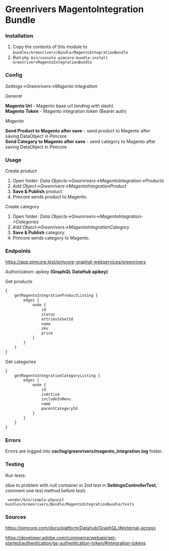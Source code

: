 # Greenrivers MagentoIntegration Bundle

### Installation

1. Copy the contents of this module to `bundles/Greenrivers/Bundle/MagentoIntegrationBundle`
2. Run `php bin/console pimcore:bundle:install GreenriversMagentoIntegrationBundle`

### Config

_Settings->Greenrivers->Magento Integration_

_General_

**Magento Url** - Magento base url (ending with slash)<br>
**Magento Token** - Magento integration token (Bearer auth)

_Magento_

**Send Product to Magento after save** - send product to Magento after saving DataObject in Pimcore<br>
**Send Category to Magento after save** - send category to Magento after saving DataObject in Pimcore

### Usage

Create product

1. Open folder: _Data Objects->Greenrivers->MagentoIntegration->Products_
2. _Add Object->Greenrivers->MagentoIntegrationProduct_
3. **Save & Publish** product.
4. Pimcore sends product to Magento.

Create category

1. Open folder: _Data Objects->Greenrivers->MagentoIntegration->Categories_
2. _Add Object->Greenrivers->MagentoIntegrationCategory_
3. **Save & Publish** category.
4. Pimcore sends category to Magento.

### Endpoints

https://app.pimcore.test/pimcore-graphql-webservices/greenrivers

Authorization: apikey **(GraphQL DataHub apikey)**

Get products

```graphql
{
    getMagentoIntegrationProductListing {
        edges {
            node {
                id
                status
                attributeSetId
                name
                sku
                price
            }
        }
    }
}
```

Get categories

```graphql
{
    getMagentoIntegrationCategoryListing {
        edges {
            node {
                id
                isActive
                includeInMenu
                name
                parentCategoryId
            }
        }
    }
}
```

### Errors

Errors are logged into **var/log/greenrivers/magento_integration.log** folder.

### Testing

Run tests:

(due to problem with null container in 2nd test in **SettingsControllerTest**, comment one test method before test)

```shell
 vendor/bin/simple-phpunit bundles/Greenrivers/Bundle/MagentoIntegrationBundle/tests
```

### Sources

https://pimcore.com/docs/platform/Datahub/GraphQL/#external-access

https://developer.adobe.com/commerce/webapi/get-started/authentication/gs-authentication-token/#integration-tokens
